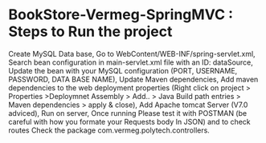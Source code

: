 # BookStore-Vermeg-SpringMVC : Steps to Run the project
Create MySQL Data base,
Go to WebContent/WEB-INF/spring-servlet.xml,
Search bean configuration in main-servlet.xml file with an ID: dataSource,
Update the bean with your MySQL configuration (PORT, USERNAME, PASSWORD, DATA BASE NAME),
Update Maven dependencies,
Add maven dependencies to the web deployment properties (Right click on project > Properties >Deploymnet Assembly > Add.. > Java Build path entries > Maven dependencies > apply & close),
Add Apache tomcat Server (V7.0 adviced),
Run on server,
Once running Please test it with POSTMAN (be careful with how you formate your Requests body In JSON) and to check routes Check the package com.vermeg.polytech.controllers.
